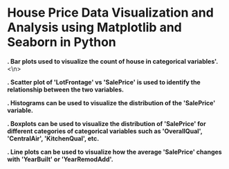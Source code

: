 <h1><strong>House Price Data Visualization and Analysis using Matplotlib and Seaborn in Python</h1></strong>

<n><strong>. Bar plots used to visualize the count of house in categorical variables'.</strong><\n>

<n><strong>. Scatter plot of 'LotFrontage' vs 'SalePrice' is used to identify the relationship between the two variables.</strong></n>

<n><strong>. Histograms can be used to visualize the distribution of the 'SalePrice' variable.</strong></n>

<n><strong>. Boxplots can be used to visualize the distribution of 'SalePrice' for different categories of categorical variables such as 'OverallQual', 'CentralAir', 'KitchenQual', etc.</strong></n>

<n><strong>. Line plots can be used to visualize how the average 'SalePrice' changes with 'YearBuilt' or 'YearRemodAdd'.</strong></n>

